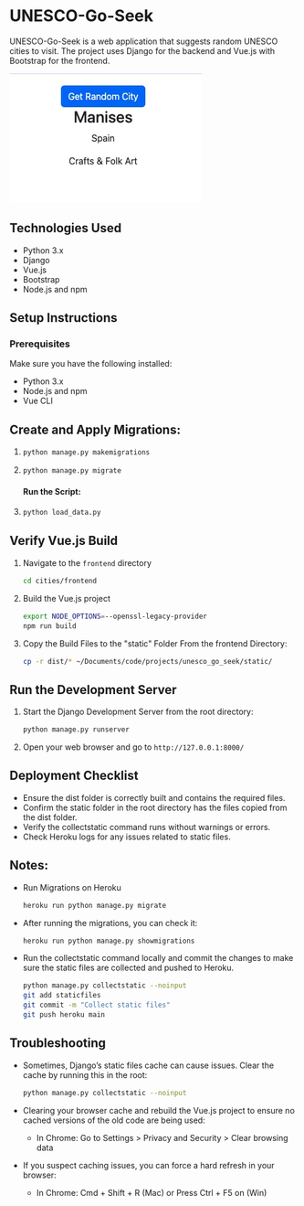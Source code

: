 # UNESCO-Go-Seek

UNESCO-Go-Seek is a web application that suggests random UNESCO cities to visit. The project uses Django for the backend and Vue.js with Bootstrap for the frontend.

![Screenshot](images/unesco-go-seek-00.jpg)

## Technologies Used

- Python 3.x
- Django
- Vue.js
- Bootstrap
- Node.js and npm

## Setup Instructions

### Prerequisites

Make sure you have the following installed:

- Python 3.x
- Node.js and npm
- Vue CLI

## Create and Apply Migrations:

1.  ```zsh
    python manage.py makemigrations
    ```
2.  ```zsh
    python manage.py migrate
    ```

    #### Run the Script:

3.  ```zsh
    python load_data.py
    ```

## Verify Vue.js Build

1. Navigate to the `frontend` directory

   ```zsh
   cd cities/frontend
   ```

2. Build the Vue.js project

   ```zsh
   export NODE_OPTIONS=--openssl-legacy-provider
   npm run build
   ```

3. Copy the Build Files to the "static" Folder From the frontend Directory:
   ```zsh
   cp -r dist/* ~/Documents/code/projects/unesco_go_seek/static/
   ```

## Run the Development Server

1. Start the Django Development Server from the root directory:

   ```zsh
   python manage.py runserver
   ```

2. Open your web browser and go to `http://127.0.0.1:8000/`

## Deployment Checklist

- Ensure the dist folder is correctly built and contains the required files.
- Confirm the static folder in the root directory has the files copied from the dist folder.
- Verify the collectstatic command runs without warnings or errors.
- Check Heroku logs for any issues related to static files.

## Notes:

- Run Migrations on Heroku

  ```zsh
  heroku run python manage.py migrate
  ```

- After running the migrations, you can check it:

  ```zsh
  heroku run python manage.py showmigrations
  ```

- Run the collectstatic command locally and commit the changes to make sure the static files are collected and pushed to Heroku.

  ```zsh
  python manage.py collectstatic --noinput
  git add staticfiles
  git commit -m "Collect static files"
  git push heroku main
  ```

## Troubleshooting

- Sometimes, Django’s static files cache can cause issues. Clear the cache by running this in the root:

  ```zsh
  python manage.py collectstatic --noinput
  ```

- Clearing your browser cache and rebuild the Vue.js project to ensure no cached versions of the old code are being used:

  - In Chrome: Go to Settings > Privacy and Security > Clear browsing data

- If you suspect caching issues, you can force a hard refresh in your browser:
  - In Chrome: Cmd + Shift + R (Mac) or Press Ctrl + F5 on (Win)
